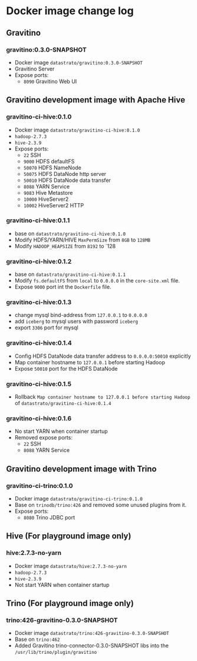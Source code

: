 <!--
  Copyright 2023 Datastrato.
  This software is licensed under the Apache License version 2.
-->
# Docker image change log

## Gravitino

### gravitino:0.3.0-SNAPSHOT
- Docker image `datastrato/gravitino:0.3.0-SNAPSHOT`
- Gravitino Server
- Expose ports:
  - `8090` Gravitino Web UI

## Gravitino development image with Apache Hive

### gravitino-ci-hive:0.1.0
- Docker image `datastrato/gravitino-ci-hive:0.1.0`
- `hadoop-2.7.3`
- `hive-2.3.9`
- Expose ports:
  - `22` SSH
  - `9000` HDFS defaultFS
  - `50070` HDFS NameNode
  - `50075` HDFS DataNode http server
  - `50010` HDFS DataNode data transfer
  - `8088` YARN Service
  - `9083` Hive Metastore
  - `10000` HiveServer2
  - `10002` HiveServer2 HTTP

### gravitino-ci-hive:0.1.1
- base on `datastrato/gravitino-ci-hive:0.1.0`
- Modify HDFS/YARN/HIVE `MaxPermSize` from `8GB` to `128MB`
- Modify `HADOOP_HEAPSIZE` from `8192` to `128

### gravitino-ci-hive:0.1.2
- base on `datastrato/gravitino-ci-hive:0.1.1` 
- Modify `fs.defaultFS` from `local` to `0.0.0.0` in the `core-site.xml` file.
- Expose `9000` port int the `Dockerfile` file.

### gravitino-ci-hive:0.1.3
- change mysql bind-address from `127.0.0.1` to `0.0.0.0` 
- add `iceberg` to mysql users with password `iceberg`
- export `3306` port for mysql

### gravitino-ci-hive:0.1.4
- Config HDFS DataNode data transfer address to `0.0.0.0:50010` explicitly
- Map container hostname to `127.0.0.1` before starting Hadoop
- Expose `50010` port for the HDFS DataNode

### gravitino-ci-hive:0.1.5
- Rollback `Map container hostname to 127.0.0.1 before starting Hadoop` of `datastrato/gravitino-ci-hive:0.1.4`

### gravitino-ci-hive:0.1.6
- No start YARN when container startup
- Removed expose ports:
  - `22` SSH
  - `8088` YARN Service

## Gravitino development image with Trino

### gravitino-ci-trino:0.1.0
- Docker image `datastrato/gravitino-ci-trino:0.1.0`
- Base on `trinodb/trino:426` and removed some unused plugins from it.
- Expose ports:
  - `8080` Trino JDBC port

## Hive (For playground image only)
### hive:2.7.3-no-yarn
- Docker image `datastrato/hive:2.7.3-no-yarn`
- `hadoop-2.7.3`
- `hive-2.3.9`
- Not start YARN when container startup

## Trino (For playground image only)
### trino:426-gravitino-0.3.0-SNAPSHOT
- Docker image `datastrato/trino:426-gravitino-0.3.0-SNAPSHOT`
- Base on `trino:462`
- Added Gravitino trino-connector-0.3.0-SNAPSHOT libs into the `/usr/lib/trino/plugin/gravitino`
